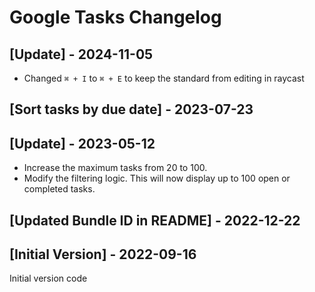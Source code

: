 # Google Tasks Changelog

## [Update] - 2024-11-05

- Changed `⌘ + I` to `⌘ + E` to keep the standard from editing in raycast

## [Sort tasks by due date] - 2023-07-23

## [Update] - 2023-05-12

- Increase the maximum tasks from 20 to 100.
- Modify the filtering logic. This will now display up to 100 open or completed tasks.

## [Updated Bundle ID in README] - 2022-12-22

## [Initial Version] - 2022-09-16

Initial version code
